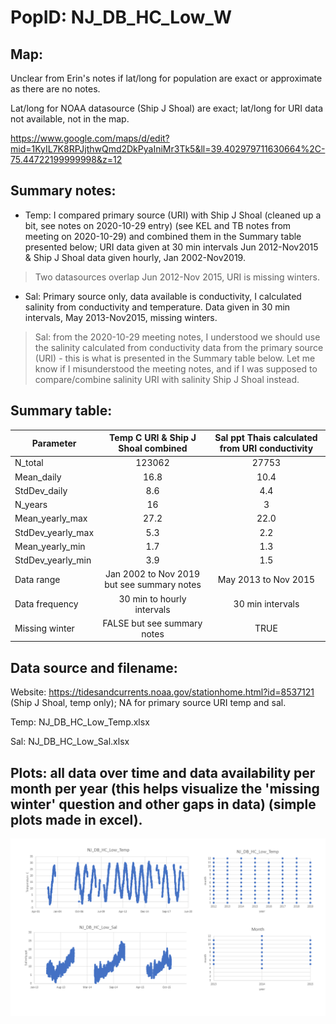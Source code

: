 # PopID: NJ_DB_HC_Low_W

## Map:

Unclear from Erin's notes if lat/long for population are exact or approximate as there are no notes.

Lat/long for NOAA datasource (Ship J Shoal) are exact; lat/long for URI data not available, not in the map.

https://www.google.com/maps/d/edit?mid=1KyIL7K8RPJjthwQmd2DkPyaIniMr3Tk5&ll=39.402979711630664%2C-75.44722199999998&z=12


## Summary notes:

- Temp: I compared primary source (URI) with Ship J Shoal (cleaned up a bit, see notes on 2020-10-29 entry) (see KEL and TB notes from meeting on 2020-10-29) and combined them in the Summary table presented below; URI data given at 30 min intervals Jun 2012-Nov2015 & Ship J Shoal data given hourly, Jan 2002-Nov2019. 

> Two datasources overlap Jun 2012-Nov 2015, URI is missing winters.

- Sal: Primary source only, data available is conductivity, I calculated salinity from conductivity and temperature. Data given in 30 min intervals, May 2013-Nov2015, missing winters.

> Sal: from the 2020-10-29 meeting notes, I understood we should use the salinity calculated from conductivity data from the primary source (URI) - this is what is presented in the Summary table below. Let me know if I misunderstood the meeting notes, and if I was supposed to compare/combine salinity URI with salinity Ship J Shoal instead.

## Summary table:

| Parameter         | Temp C URI & Ship J Shoal combined | Sal ppt Thais calculated from URI conductivity | 
| ------------------| :---------------------------------:| :---------------------------------------------:| 
| N_total           |                   123062           |                   27753                        | 
| Mean_daily        |                     16.8           |                     10.4                       |
| StdDev_daily      |                       8.6          |                      4.4                       |
| N_years           |                       16           |                      3                         |
| Mean_yearly_max   |                   27.2             |                      22.0                      |
| StdDev_yearly_max |                     5.3            |                       2.2                      |
| Mean_yearly_min   |                   1.7              |                       1.3                      |
| StdDev_yearly_min |                   3.9              |                        1.5                     |
| Data range        |Jan 2002 to Nov 2019 but see summary notes|        May 2013 to Nov 2015              |
| Data frequency    |       30 min to hourly intervals   |             30 min intervals                   |
| Missing winter    |   FALSE but see summary notes      |                      TRUE                      |

## Data source and filename:

Website: https://tidesandcurrents.noaa.gov/stationhome.html?id=8537121 (Ship J Shoal, temp only); NA for primary source URI temp and sal.

Temp: NJ_DB_HC_Low_Temp.xlsx

Sal: NJ_DB_HC_Low_Sal.xlsx

## Plots: all data over time and data availability per month per year (this helps visualize the 'missing winter' question and other gaps in data) (simple plots made in excel).

![NJ_DB_HC_Low_W_summary_plots](../img/NJ_DB_HC_Low_W_summary_plots.png)

